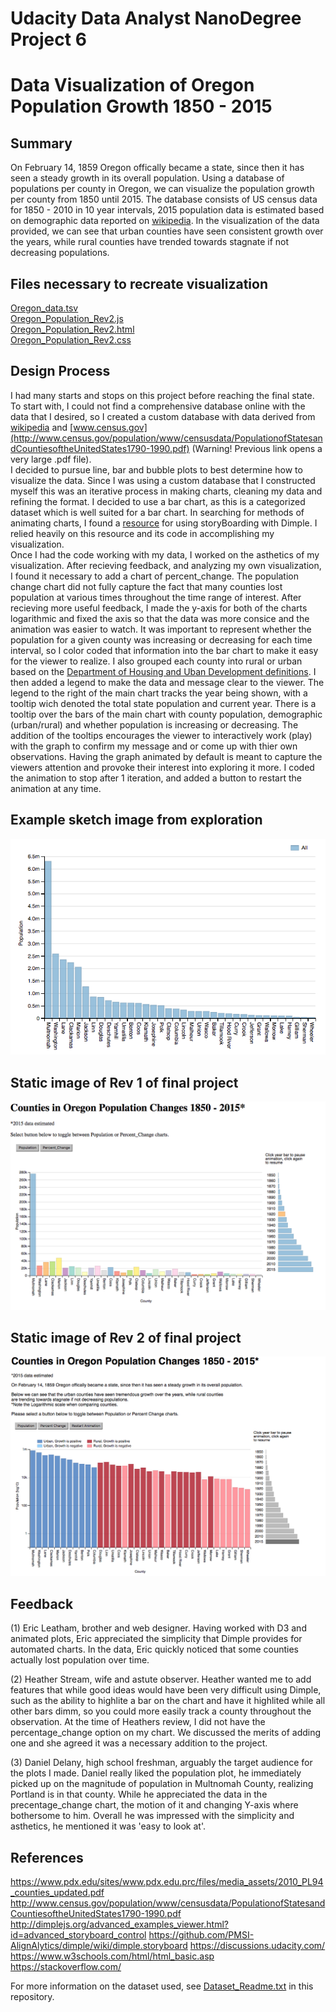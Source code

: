 # Udacity Data Analyst NanoDegree Project 6
# Data Visualization of Oregon Population Growth 1850 - 2015


## Summary
On February 14, 1859 Oregon offically became a state, since then it has seen a steady growth in its overall population. Using a database of populations per county in Oregon, we can visualize the population growth per county
from 1850 until 2015.  The database consists of US census data for 1850 - 2010 in 10 year intervals, 2015 
population data is estimated based on demographic data reported on [wikipedia](https://www.wikipedia.org/).
In the visualization of the data provided, we can see that urban counties have seen consistent growth over the years, while rural counties have trended towards stagnate if not decreasing populations.

## Files necessary to recreate visualization
[Oregon_data.tsv](https://github.com/bartleatham/DAND_P6/blob/master/Oregon_data.tsv)  
[Oregon_Population_Rev2.js](https://github.com/bartleatham/DAND_P6/blob/master/Oregon_Population_Rev2.js)  
[Oregon_Population_Rev2.html](https://github.com/bartleatham/DAND_P6/blob/master/Oregon_Population_Rev2.html)  
[Oregon_Population_Rev2.css](https://github.com/bartleatham/DAND_P6/blob/master/Oregon_Population_Rev2.css)  

## Design Process
I had many starts and stops on this project before reaching the final state.  To start with, I could not find a 
comprehensive database online with the data that I desired, so I created a custom database with data derived from
[wikipedia](https://www.wikipedia.org/) and [www.census.gov](http://www.census.gov/population/www/censusdata/PopulationofStatesandCountiesoftheUnitedStates1790-1990.pdf)
(Warning! Previous link opens a very large .pdf file).  
I decided to pursue line, bar and bubble plots to best determine how to visualize the data. Since I was using a custom database that
I constructed myself this was an iterative process in making charts, cleaning my data and refining the format.
I decided to use a bar chart, as this is a categorized dataset which is well suited for a bar chart. In searching 
for methods of animating charts, I found a [resource](http://dimplejs.org/advanced_examples_viewer.html?id=advanced_storyboard_control) for using 
storyBoarding with Dimple. I relied heavily on this resource and its code in accomplishing my visualization.  
Once I had the code working with my data, I worked on the asthetics of my visualization.
After recieving feedback, and analyzing my own visualization, I found it necessary to add a chart of percent_change. The
population change chart did not fully capture the fact that many counties lost population at various times throughout the
time range of interest. After recieving more useful feedback, I made the y-axis for both of the charts logarithmic and fixed the axis so that the data was more consice and the animation was easier to watch. It was important to represent whether the population for a given county was increasing or decreasing for each time interval, so I color coded that information into the bar chart to make it easy for the viewer to realize. I also grouped each county into rural or urban based on the [Department of Housing and Uban Development definitions](https://www.hudexchange.info/resources/documents/FY2010ListofRuralCounties.pdf). I then added a legend to make the data and message clear to the viewer. The legend to the right of the main chart tracks the year being shown, with a tooltip wich denoted the total state population and current year. There is a tooltip over the bars of the main chart with county population, demographic (urban/rural) and whether population is increasing or decreasing. The addition of the tooltips encourages the viewer to interactively work (play) with the graph to confirm my message and or come up with thier own observations. Having the graph animated by default is meant to capture the viewers attention and provoke their interest into exploring it more. I coded the animation to stop after 1 iteration, and added a button to restart the animation at any time.

## Example sketch image from exploration
![Example sketch image](https://github.com/bartleatham/DAND_P6/blob/master/Oregon_population_sketch_1.png "Example sketch image")

## Static image of Rev 1 of final project
![Rev 1](https://github.com/bartleatham/DAND_P6/blob/master/Oregon_population_Rev1.png "Rev_1 chart")


## Static image of Rev 2 of final project
![Rev 1](https://github.com/bartleatham/DAND_P6/blob/master/Oregon_Population_Rev2.png "Rev_2 chart")

## Feedback
(1) Eric Leatham, brother and web designer.
  Having worked with D3 and animated plots, Eric appreciated the simplicity that Dimple provides for automated charts.
  In the data, Eric quickly noticed that some counties actually lost population over time. 
  
(2) Heather Stream, wife and astute observer.
  Heather wanted me to add features that while good ideas would have been very difficult using Dimple, such as the
  ability to highlite a bar on the chart and have it highlited while all other bars dimm, so you could more easily
  track a county throughout the observation. At the time of Heathers review, I did not have the percentage_change option
  on my chart. We discussed the merits of adding one and she agreed it was a necessary addition to the project.

(3) Daniel Delany, high school freshman, arguably the target audience for the plots I made.
  Daniel really liked the population plot, he immediately picked up on the magnitude of population in Multnomah
  County, realizing Portland is in that county. While he appreciated the data in the precentage_change chart, the 
  motion of it and changing Y-axis where bothersome to him. Overall he was impressed with the simplicity and asthetics, 
  he mentioned it was 'easy to look at'.

## References
https://www.pdx.edu/sites/www.pdx.edu.prc/files/media_assets/2010_PL94_counties_updated.pdf
http://www.census.gov/population/www/censusdata/PopulationofStatesandCountiesoftheUnitedStates1790-1990.pdf
http://dimplejs.org/advanced_examples_viewer.html?id=advanced_storyboard_control
https://github.com/PMSI-AlignAlytics/dimple/wiki/dimple.storyboard
https://discussions.udacity.com/
https://www.w3schools.com/html/html_basic.asp
https://stackoverflow.com/

For more information on the dataset used, see [Dataset_Readme.txt](https://github.com/bartleatham/DAND_P6/blob/master/Dataset_Readme.txt) in this repository.
